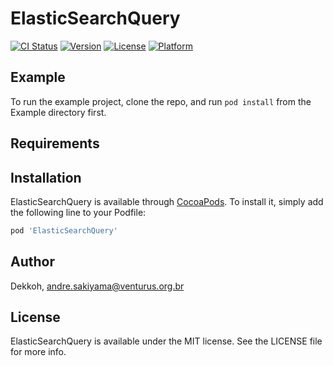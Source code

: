 # ElasticSearchQuery

[![CI Status](http://img.shields.io/travis/Dekkoh/ElasticSearchQuery.svg?style=flat)](https://travis-ci.org/Dekkoh/ElasticSearchQuery)
[![Version](https://img.shields.io/cocoapods/v/ElasticSearchQuery.svg?style=flat)](http://cocoapods.org/pods/ElasticSearchQuery)
[![License](https://img.shields.io/cocoapods/l/ElasticSearchQuery.svg?style=flat)](http://cocoapods.org/pods/ElasticSearchQuery)
[![Platform](https://img.shields.io/cocoapods/p/ElasticSearchQuery.svg?style=flat)](http://cocoapods.org/pods/ElasticSearchQuery)

## Example

To run the example project, clone the repo, and run `pod install` from the Example directory first.

## Requirements

## Installation

ElasticSearchQuery is available through [CocoaPods](http://cocoapods.org). To install
it, simply add the following line to your Podfile:

```ruby
pod 'ElasticSearchQuery'
```

## Author

Dekkoh, andre.sakiyama@venturus.org.br

## License

ElasticSearchQuery is available under the MIT license. See the LICENSE file for more info.
